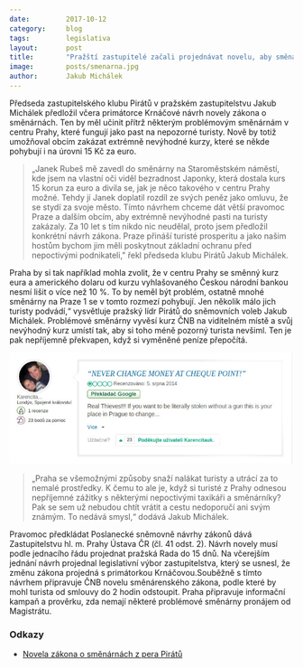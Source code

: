 ```yaml
---
date:         2017-10-12
category:     blog
tags:         legislativa
layout:       post
title:        "Pražští zastupitelé začali projednávat novelu, aby směnárny neokrádaly turisty"
image:        posts/smenarna.jpg
author:       Jakub Michálek
---
```


Předseda zastupitelského klubu Pirátů v pražském zastupitelstvu Jakub Michálek předložil včera primátorce Krnáčové návrh novely zákona o směnárnách. Ten by měl učinit přítrž některým problémovým směnárnám v centru Prahy, které fungují jako past na nepozorné turisty. Nově by totiž umožňoval obcím zakázat extrémně nevýhodné kurzy, které se někde pohybují i na úrovni 15 Kč za euro. 

> „Janek Rubeš mě zavedl do směnárny na Staroměstském náměstí, kde jsem na vlastní oči viděl bezradnost Japonky, která dostala kurs 15 korun za euro a divila se, jak je něco takového v centru Prahy možné. Tehdy jí Janek doplatil rozdíl ze svých peněz jako omluvu, že se stydí za svoje město. Tímto návrhem chceme dát větší pravomoc Praze a dalším obcím, aby extrémně nevýhodné pasti na turisty zakázaly.  Za 10 let s tím nikdo nic neudělal, proto jsem předložil konkrétní návrh zákona. Praze přináší turisté prosperitu a jako našim hostům bychom jim měli poskytnout základní ochranu před nepoctivými podnikateli," řekl předseda klubu Pirátů Jakub Michálek.

Praha by si tak například mohla zvolit, že v centru Prahy se směnný kurz eura a amerického dolaru od kurzu vyhlašovaného Českou národní bankou nesmí lišit o více než 10 %. To by neměl být problém, ostatně mnohé směnárny na Praze 1 se v tomto rozmezí pohybují. Jen několik málo jich turisty podvádí,“ vysvětluje pražský lídr Pirátů do sněmovních voleb Jakub Michálek. Problémové směnárny vyvěsí kurz ČNB na viditelném místě a svůj nevýhodný kurz umístí tak, aby si toho méně pozorný turista nevšiml. Ten je pak nepříjemně překvapen, když si vyměněné peníze přepočítá. 

![Hodnocení jedné z problematických směnáren turisty](/assets/img/posts/recenzesmenarny.jpg "Hodnocení problematické směnárny ze strany jednoho z turistů")

> „Praha se všemožnými způsoby snaží nalákat turisty a utrácí za to nemalé prostředky. K čemu to ale je, když si turisté z Prahy odnesou nepříjemné zážitky s některými nepoctivými taxikáři a směnárníky? Pak se sem už nebudou chtít vrátit a cestu nedoporučí ani svým známým. To nedává smysl,“ dodává Jakub Michálek. 

Pravomoc předkládat Poslanecké sněmovně návrhy zákonů dává Zastupitelstvu hl. m. Prahy Ústava ČR (čl. 41 odst. 2). Návrh novely musí podle jednacího řádu projednat pražská Rada do 15 dnů. Na včerejším jednání návrh projednal legislativní výbor zastupitelstva, který se usnesl, že změnu zákona projedná s primátorkou Krnáčovou.Souběžně s tímto návrhem připravuje ČNB novelu směnárenského zákona, podle které by mohl turista od smlouvy do 2 hodin odstoupit. Praha připravuje informační kampaň a prověrku, zda nemají některé problémové směnárny pronájem od Magistrátu.

### Odkazy

* [Novela zákona o směnárnách z pera Pirátů](/assets/pdf/novela-smenarny.pdf)
